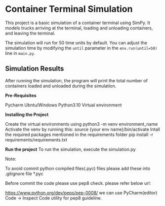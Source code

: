 
# Container Terminal Simulation

This project is a basic simulation of a container terminal using SimPy. It models trucks arriving at the terminal, loading and unloading containers, and leaving the terminal.

The simulation will run for 50 time units by default. You can adjust the simulation time by modifying the `until` parameter in the `env.run(until=50)` line in `main.py`.

## Simulation Results

After running the simulation, the program will print the total number of containers loaded and unloaded during the simulation.

**Pre-Requisites**

Pycharm
Ubntu/Windows
Python3.10
Virtual environment

**Installing the Project**

Create the virtual environments using python3 -m venv environment_name
Activate the venv by running this: source {your env name}/bin/activate
Intall the required packages mentioned in the requirements folder pip install -r requirements/requirements.txt

**Run the project**
To run the simulation, execute the simulation.py

Note:

To avoid commit python compiled files(.pyc) files please add these into .gitignore file *.pyc

Before commit the code please use pep8 check. please refer below url:

https://www.python.org/dev/peps/pep-0008/ we can use PyCharm(editor) Code -> Inspect Code utility for pep8 guideline.
